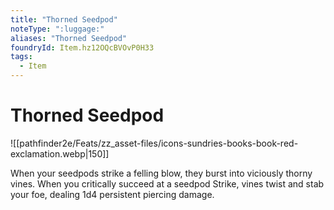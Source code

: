 ```yaml
---
title: "Thorned Seedpod"
noteType: ":luggage:"
aliases: "Thorned Seedpod"
foundryId: Item.hz12OQcBVOvP0H33
tags:
  - Item
---
```


# Thorned Seedpod
![[pathfinder2e/Feats/zz_asset-files/icons-sundries-books-book-red-exclamation.webp|150]]

When your seedpods strike a felling blow, they burst into viciously thorny vines. When you critically succeed at a seedpod Strike, vines twist and stab your foe, dealing 1d4 persistent piercing damage.
